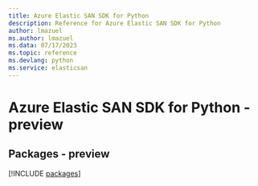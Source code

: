 ```yaml
---
title: Azure Elastic SAN SDK for Python
description: Reference for Azure Elastic SAN SDK for Python
author: lmazuel
ms.author: lmazuel
ms.data: 07/17/2023
ms.topic: reference
ms.devlang: python
ms.service: elasticsan
---
```

# Azure Elastic SAN SDK for Python - preview
## Packages - preview
[!INCLUDE [packages](elastic-san-index.md)]